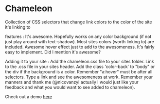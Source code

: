 Chameleon
=========

Collection of CSS selectors that change link colors to the color of the site it's linking to

features :
It's awesome.
Hopefully works on any color background (if not just play around with text-shadow).
Most sites colors (worth linking to) are included.
Awesome hover effect just to add to the awesomeness.
It's fairly easy to implement.
Did I mention it's awesome?

Adding it to your site :
Add the chameleon.css file to your sites folder.
Link to the .css file in your sites header.
Add the class 'color-back' to "body" or the div if the background is a color.
Remember "a:hover" must be after all selectors.
Type a link and see the awesomeness at work.
Remember your manners and thank me (@nicovanzyl actually I would just like your feedback and what you would want to see added to chameleon).


Check out a demo <a href="http://nicovanzyl.com/tools/chameleon/">here</a>
